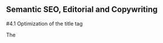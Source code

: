 ## Semantic SEO, Editorial and Copywriting

#4.1 Optimization of the title tag

The <title> tag is the tag that would have the most influence in terms of the impact of SEO. This is the title of the search result extract that you see in the search engines.

Characters for the titles (including spaces) in search engine:

- Google: 50
- Baidu: 20
- Naver: 15
- Yandex: 60
- Yahoo! japan: 15 to 20 

Title formats recommendations 

- Home page: Brand | keyword | Category or product names;
- categories page: Category name | keyword | brand;
- product page: Product name | keyword | brand;
- written article pages:  Title of the artcile | keyword | brand;


#4.2 Optimization of the meta Description 

The tag <meta name=“description” content=“...”> is the tag that allows us to add a description of a sentence in the attribute “content” in order to introduce the elements that Internet users can read in the web page.

limit of the description in characters including spaces 

- Google: 156 
- Baidu: 80 to 100
- Naver: 40 to 45
- Yandex: 155 to 160
- Yahoo! Japan: 45 to 50

By page typology this are some recommendations:

– home page: discover the world of BRAND, specialist in KEYWORD 1, KEYWORD 2. Visit our 	official website EXAMPLE.COM;

– categories page: discover our ranges of CATEGORY NAMES or COLLECTIONS. Visit our 				official website to learn more about the BRAND, specialist in KEYWORD 1, KEYWORD 2 (		possibly);

– product page: discover our product PRODUCT NAME, specializing in KEYWORD 1, KEYWORD 2. 	 Visit our official website EXAMPLE.COM;

– articles page: discover our new article: TITLE OF THE ARTICLE. Visit our official website EXAMPLE.COM.


# Optimization of text content 

websites that contain nearly 2,000 words are rank 1,2 

 - H1: large general topic;
 – H2: major theme;
 – H3: category;
 – H4: subcategory;
 – H5: product;
 – H6: particularities of a product, element or concept;


# Optimization of internal Network size 

The more links the home page has the more likely it is to be well position in search engines 


# Optimization of alt attributes in images 

it is important to put keywords in this images so search engines can display them correctly 

The alt attribute recommended is:

PRODUCT NAME - SEARCHED KEYWORD (from a study of keywords) - Brand


# Optimization of breadcurmbs (anchors)

For users to understand where they are between a site

Here is an ideal breadcrumb according to our recommendations:

Home > Category (search keyword) > Subcategory (search keyword) > Product (with keyword)



